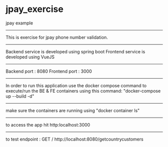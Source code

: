 # jpay_exercise
jpay example
*************
This is exercise for jpay phone number validation.

****

Backend service is developed using spring boot
Frontend service is developed using VueJS

****

Backend port : 8080
Frontend port : 3000

****

In order to run this application use the docker compose command to execute/run the BE & FE containers
using this command: 
"docker-compose up --build -d"

****

make sure the containers are running using 
"docker container ls"

****

to access the app hit http:localhost:3000

****
to test endpoint :
GET / http://localhost:8080/getcountrycustomers
